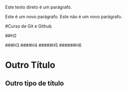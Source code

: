 Este texto direto é um parágrafo.

Este é um novo parágrafo.
Este não é um novo parágrafo.

#Curso de Git e Github

##H2

###H3
####H4
#####H5
######H6

Outro Título
=
Outro tipo de título 
-